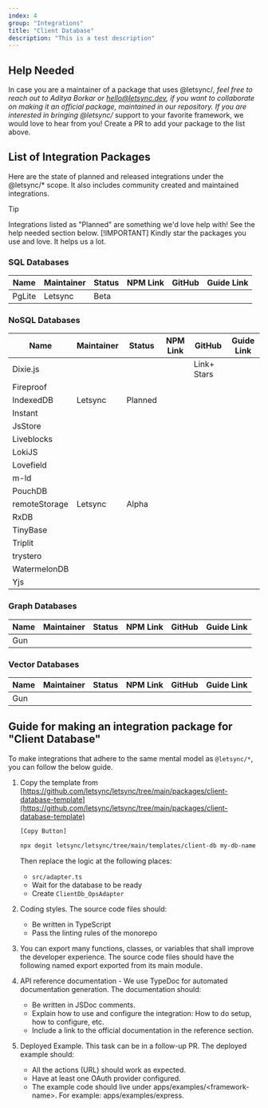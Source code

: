 ```yaml
---
index: 4
group: "Integrations"
title: "Client Database"
description: "This is a test description"
---
```


## Help Needed

In case you are a maintainer of a package that uses @letsync/*, feel free to reach out to Aditya Borkar or [hello@letsync.dev](mailto:hello@letsync.dev), if you want to collaborate on making it an official package, maintained in our repository. If you are interested in bringing @letsync/* support to your favorite framework, we would love to hear from you! Create a PR to add your package to the list above.

## List of Integration Packages

Here are the state of planned and released integrations under the @letsync/* scope. It also includes community created and maintained integrations.

> [!TIP]
> Integrations listed as "Planned" are something we'd love help with! See the help needed section below.
> [!IMPORTANT]
> Kindly star the packages you use and love. It helps us a lot.

### SQL Databases

| Name   | Maintainer | Status | NPM Link | GitHub | Guide Link |
| ------ | ---------- | ------ | -------- | ------ | ---------- |
| PgLite | Letsync    | Beta   |          |        |            |

### NoSQL Databases

| Name          | Maintainer | Status  | NPM Link | GitHub      | Guide Link |
| ------------- | ---------- | ------- | -------- | ----------- | ---------- |
| Dixie.js      |            |         |          | Link+ Stars |            |
| Fireproof     |            |         |          |             |            |
| IndexedDB     | Letsync    | Planned |          |             |            |
| Instant       |            |         |          |             |            |
| JsStore       |            |         |          |             |            |
| Liveblocks    |            |         |          |             |            |
| LokiJS        |            |         |          |             |            |
| Lovefield     |            |         |          |             |            |
| m-ld          |            |         |          |             |            |
| PouchDB       |            |         |          |             |            |
| remoteStorage | Letsync    | Alpha   |          |             |            |
| RxDB          |            |         |          |             |            |
| TinyBase      |            |         |          |             |            |
| Triplit       |            |         |          |             |            |
| trystero      |            |         |          |             |            |
| WatermelonDB  |            |         |          |             |            |
| Yjs           |            |         |          |             |            |

### Graph Databases

| Name | Maintainer | Status | NPM Link | GitHub | Guide Link |
| ---- | ---------- | ------ | -------- | ------ | ---------- |
| Gun  |            |        |          |        |            |

### Vector Databases

| Name | Maintainer | Status | NPM Link | GitHub | Guide Link |
| ---- | ---------- | ------ | -------- | ------ | ---------- |
| Gun  |            |        |          |        |            |

## Guide for making an integration package for "Client Database"

To make integrations that adhere to the same mental model as `@letsync/*`, you can follow the below guide.

1. Copy the template from [https://github.com/letsync/letsync/tree/main/packages/client-database-template](https://github.com/letsync/letsync/tree/main/packages/client-database-template)

   ```bash
   [Copy Button]

   npx degit letsync/letsync/tree/main/templates/client-db my-db-name
   ```

   Then replace the logic at the following places:

   - `src/adapter.ts`
   - Wait for the database to be ready
   - Create `ClientDb_OpsAdapter`

2. Coding styles. The source code files should:

   - Be written in TypeScript
   - Pass the linting rules of the monorepo

3. You can export many functions, classes, or variables that shall improve the developer experience. The source code files should have the following named export exported from its main module.

4. API reference documentation - We use TypeDoc for automated documentation generation. The documentation should:

   - Be written in JSDoc comments.
   - Explain how to use and configure the integration: How to do setup, how to configure, etc.
   - Include a link to the official documentation in the reference section.

5. Deployed Example. This task can be in a follow-up PR. The deployed example should:

   - All the actions (URL) should work as expected.
   - Have at least one OAuth provider configured.
   - The example code should live under apps/examples/\<framework-name\>. For example: apps/examples/express.

<!-- ```ts
import type {
	ClientDbAdapter,
	ClientDb_OpsAdapter,
	Letsync_Config as Config,
	Letsync_PubSub_Frontend as PubsubAdapter,
} from "@letsync/core";

function DatabaseAdapter<DT extends YOUR_DATABASE_TYPE>(props: {
	database: DT;
	config: Config;
	pubsub: PubsubAdapter;
}): Promise<ClientDbAdapter<DT>>;
```

```ts
import { frontend } from "@letsync/core";

import type { PGlite } from "@electric-sql/pglite";
import type {
	ClientDbAdapter,
	ClientDb_OpsAdapter,
	Letsync_Config as Config,
	Letsync_PubSub_Frontend as PubsubAdapter,
} from "@letsync/core";

export default async function DatabaseAdapter<DT extends PGlite>(props: {
	database: DT;
	config: Config;
	pubsub: PubsubAdapter;
}): Promise<ClientDbAdapter<DT>> {
	const { database, pubsub, config } = props;

	await database.waitReady;

	const dbOpsAdapter = {
		sql: database.sql,
	} satisfies ClientDb_OpsAdapter;

	const functions = frontend.clientDb.functions({
		config: config,
		pubsub: pubsub,
		database: dbOpsAdapter,
	});

	return { __brand: "LETSYNC_CLIENT_DATABASE", database, ...functions };
}
``` -->
